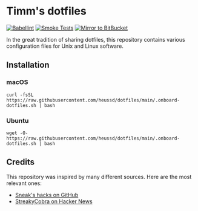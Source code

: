 # Timm's dotfiles

[![Babellint](https://github.com/heussd/dotfiles/actions/workflows/babellint.yml/badge.svg)](https://github.com/heussd/dotfiles/actions/workflows/babellint.yml)
[![Smoke Tests](https://github.com/heussd/dotfiles/actions/workflows/smoke-tests.yml/badge.svg)](https://github.com/heussd/dotfiles/actions/workflows/smoke-tests.yml)
[![Mirror to BitBucket](https://github.com/heussd/dotfiles/actions/workflows/mirror-to-bitbucket.yml/badge.svg)](https://github.com/heussd/dotfiles/actions/workflows/mirror-to-bitbucket.yml)


In the great tradition of sharing dotfiles, this repository contains various configuration files for Unix and Linux software.


## Installation


### macOS

    curl -fsSL https://raw.githubusercontent.com/heussd/dotfiles/main/.onboard-dotfiles.sh | bash


### Ubuntu

    wget -O- https://raw.githubusercontent.com/heussd/dotfiles/main/.onboard-dotfiles.sh | bash


## Credits

This repository was inspired by many different sources. Here are the most relevant ones:

- [Sneak's hacks on GitHub](https://github.com/sneak/hacks/)
- [StreakyCobra on Hacker News](https://news.ycombinator.com/item?id=11071754)
